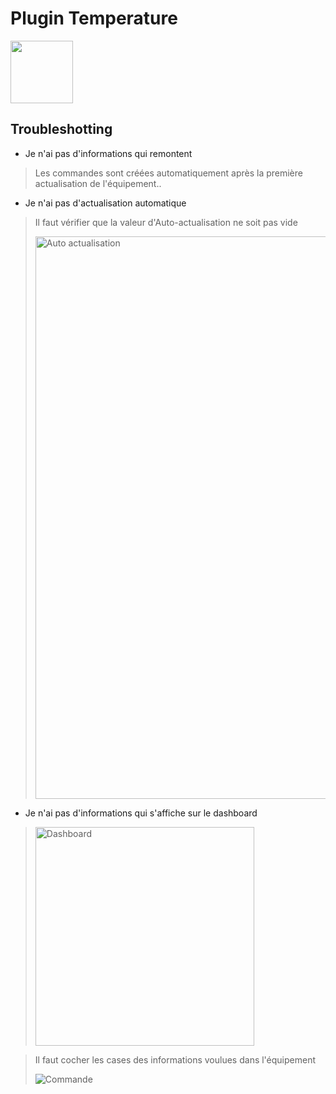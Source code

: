 # Plugin Temperature

<img src="{{site.baseurl}}/plugin-Temperature/{{site.img}}/temperature_icon.png" class="pluginLogo" width="100" />

## Troubleshotting

- Je n'ai pas d'informations qui remontent

> Les commandes sont créées automatiquement après la première actualisation de l'équipement..

- Je n'ai pas d'actualisation automatique

> Il faut vérifier que la valeur d'Auto-actualisation ne soit pas vide
>
> <img src="../images/horoscope_actualisation.png" alt="Auto actualisation" width="900" />

- Je n'ai pas d'informations qui s'affiche sur le dashboard

> <img src="../images/horoscope_dashboard.png" alt="Dashboard" width="350" />


> Il faut cocher les cases des informations voulues dans l'équipement
>
> ![Commande](../{{site.img}}/horoscope_commande.png)